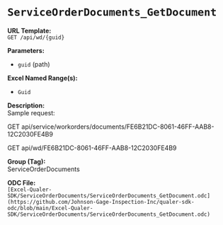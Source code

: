 # `ServiceOrderDocuments_GetDocument`

**URL Template:**  
`GET /api/wd/{guid}`

**Parameters:**  
- `guid` (path)

**Excel Named Range(s):**  
- `Guid`

**Description:**  
Sample request:
            
GET api/service/workorders/documents/FE6B21DC-8061-46FF-AAB8-12C2030FE4B9
            
GET api/wd/FE6B21DC-8061-46FF-AAB8-12C2030FE4B9

**Group (Tag):**  
ServiceOrderDocuments

**ODC File:**  
`[Excel-Qualer-SDK/ServiceOrderDocuments/ServiceOrderDocuments_GetDocument.odc](https://github.com/Johnson-Gage-Inspection-Inc/qualer-sdk-odc/blob/main/Excel-Qualer-SDK/ServiceOrderDocuments/ServiceOrderDocuments_GetDocument.odc)`
